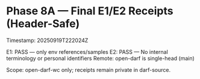 # Phase 8A — Final E1/E2 Receipts (Header-Safe)
Timestamp: 20250919T222024Z

E1: PASS — only env references/samples
E2: PASS — No internal terminology or personal identifiers
Remote: open-darf is single-head (main)

Scope: open-darf-wc only; receipts remain private in darf-source.

